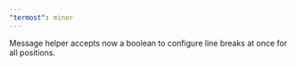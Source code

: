 ```yaml
---
"termost": minor
---
```


Message helper accepts now a boolean to configure line breaks at once for all positions.
